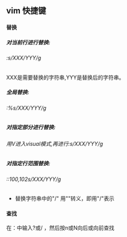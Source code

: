 ## vim 快捷键

#### 替换
##### 对当前行进行替换:
###### :s/XXX/YYY/g

XXX是需要替换的字符串,YYY是替换后的字符串。

##### 全局替换:
###### :%s/XXX/YYY/g
##### 对指定部分进行替换:
###### 用V进入visual模式,再进行:s/XXX/YYY/g
##### 对指定行范围替换:
###### ::100,102s/XXX/YYY/g
* 替换字符串中的"/" 用"\"转义，即用"\/"表示

#### 查找
在：中输入?或/ ，然后按n或N向后或向前查找